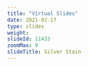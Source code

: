 ```yaml
---
title: "Virtual Slides"
date: 2021-02-17
type: slides
weight:
slideId: 11433
zoomMax: 9
slideTitle: Silver Stain
---
```

